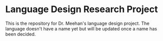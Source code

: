 # Language Design Research Project

This is the repository for Dr. Meehan's language design project. The language doesn't have a name yet but will be updated once a name has been decided.

